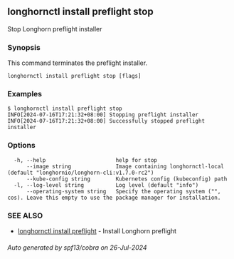## longhornctl install preflight stop

Stop Longhorn preflight installer

### Synopsis

This command terminates the preflight installer.

```
longhornctl install preflight stop [flags]
```

### Examples

```
$ longhornctl install preflight stop
INFO[2024-07-16T17:21:32+08:00] Stopping preflight installer
INFO[2024-07-16T17:21:32+08:00] Successfully stopped preflight installer
```

### Options

```
  -h, --help                      help for stop
      --image string              Image containing longhornctl-local (default "longhornio/longhorn-cli:v1.7.0-rc2")
      --kube-config string        Kubernetes config (kubeconfig) path
  -l, --log-level string          Log level (default "info")
      --operating-system string   Specify the operating system ("", cos). Leave this empty to use the package manager for installation.
```

### SEE ALSO

* [longhornctl install preflight](longhornctl_install_preflight.md)	 - Install Longhorn preflight

###### Auto generated by spf13/cobra on 26-Jul-2024
